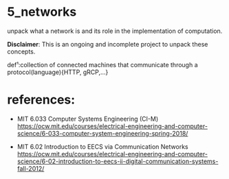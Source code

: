 # 5_networks

unpack what a network is and its role in the implementation of computation.

**Disclaimer**: This is an ongoing and incomplete project to unpack these concepts.

def¹:collection of connected machines that communicate through a protocol(language){HTTP, gRCP,...}
# references:
* MIT 6.033	Computer Systems Engineering (CI-M)
    https://ocw.mit.edu/courses/electrical-engineering-and-computer-science/6-033-computer-system-engineering-spring-2018/
    
* MIT 6.02 Introduction to EECS via Communication Networks
    https://ocw.mit.edu/courses/electrical-engineering-and-computer-science/6-02-introduction-to-eecs-ii-digital-communication-systems-fall-2012/
    
